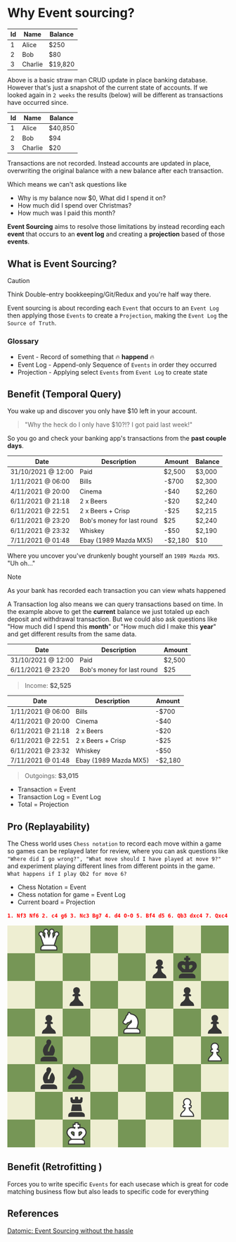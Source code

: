 # Why Event sourcing?

| Id  | Name    | Balance |
| --- | ------- | ------- |
| 1   | Alice   | $250    |
| 2   | Bob     | $80     |
| 3   | Charlie | $19,820 |

Above is a basic straw man CRUD update in place banking database.
However that's just a snapshot of the current state of accounts.
If we looked again in `2 weeks` the results (below) will be different as
transactions have occurred since.

| Id  | Name    | Balance |
| --- | ------- | ------- |
| 1   | Alice   | $40,850 |
| 2   | Bob     | $94     |
| 3   | Charlie | $20     |

Transactions are not recorded. Instead accounts are updated in place,
overwriting the original balance with a new balance after each transaction.

Which means we can't ask questions like

* Why is my balance now $0, What did I spend it on?
* How much did I spend over Christmas?
* How much was I paid this month?

**Event Sourcing** aims to resolve those limitations by
instead recording each **event** that occurs to an **event log**
and creating a **projection** based of those **events**.

## What is Event Sourcing?

> [!CAUTION]
> Think Double-entry bookkeeping/Git/Redux and you're half way there.

Event sourcing is about recording each `Event` that occurs to an `Event Log`
then applying those `Events` to create a `Projection`, making the `Event Log`
the `Source of Truth`.

### Glossary

* Event - Record of something that :fire: **happend** :fire:
* Event Log - Append-only Sequence of `Events` in order they occurred
* Projection - Applying select `Events` from `Event Log` to create state

## Benefit (Temporal Query)

You wake up and discover you only have $10 left in your account.

> "Why the heck do I only have $10?!? I got paid last week!"

So you go and check your banking app's transactions from the **past couple days**.

| Date               | Description                | Amount  | Balance |
| ------------------ | -------------------------- | ------- | ------- |
| 31/10/2021 @ 12:00 | Paid                       | $2,500  | $3,000  |
| 1/11/2021 @ 06:00  | Bills                      | -$700   | $2,300  |
| 4/11/2021 @ 20:00  | Cinema                     | -$40    | $2,260  |
| 6/11/2021 @ 21:18  | 2 x Beers                  | -$20    | $2,240  |
| 6/11/2021 @ 22:51  | 2 x Beers + Crisp          | -$25    | $2,215  |
| 6/11/2021 @ 23:20  | Bob's money for last round | $25     | $2,240  |
| 6/11/2021 @ 23:32  | Whiskey                    | -$50    | $2,190  |
| 7/11/2021 @ 01:48  | Ebay (1989 Mazda MX5)      | -$2,180 | $10     |

Where you uncover you've drunkenly bought yourself an `1989 Mazda MX5`. "Uh oh..."

> [!NOTE]
> As your bank has recorded each transaction you can view whats happened

A Transaction log also means we can query transactions based on time.
In the example above to get the **current** balance we just totaled up each deposit
and withdrawal transaction.
But we could also ask questions like "How much did I spend this **month**"
or "How much did I make this **year**" and get different results from
the same data.

| Date               | Description                | Amount |
| ------------------ | -------------------------- | ------ |
| 31/10/2021 @ 12:00 | Paid                       | $2,500 |
| 6/11/2021 @ 23:20  | Bob's money for last round | $25    |

> Income: **$2,525**

| Date              | Description           | Amount  |
| ----------------- | --------------------- | ------- |
| 1/11/2021 @ 06:00 | Bills                 | -$700   |
| 4/11/2021 @ 20:00 | Cinema                | -$40    |
| 6/11/2021 @ 21:18 | 2 x Beers             | -$20    |
| 6/11/2021 @ 22:51 | 2 x Beers + Crisp     | -$25    |
| 6/11/2021 @ 23:32 | Whiskey               | -$50    |
| 7/11/2021 @ 01:48 | Ebay (1989 Mazda MX5) | -$2,180 |

> Outgoings: **$3,015**

* Transaction = Event
* Transaction Log = Event Log
* Total = Projection

## Pro (Replayability)

The Chess world uses `Chess notation` to record each move within a game
so games can be replayed later for review, where you can ask questions like
`"Where did I go wrong?", "What move should I have played at move 9?"` and
experiment playing different lines from different points in the game.
`What happens if I play Qb2 for move 6?`

* Chess Notation = Event
* Chess notation for game = Event Log
* Current board = Projection

```JSON
1. Nf3 Nf6 2. c4 g6 3. Nc3 Bg7 4. d4 O-O 5. Bf4 d5 6. Qb3 dxc4 7. Qxc4 c6 8. e4 Nbd7 9. Rd1 Nb6 10. Qc5 Bg4 11. Bg5 Na4 12. Qa3 Nxc3 13. bxc3 Nxe4 14. Bxe7 Qb6 15. Bc4 Nxc3 16. Bc5 Rfe8+ 17. Kf1 Be6 18. Bxb6 Bxc4+ 19. Kg1 Ne2+ 20. Kf1 Nxd4+ 21. Kg1 Ne2+ 22. Kf1 Nc3+ 23. Kg1 axb6 24. Qb4 Ra4 25. Qxb6 Nxd1 26. h3 Rxa2 27. Kh2 Nxf2 28. Re1 Rxe1 29. Qd8+ Bf8 30. Nxe1 Bd5 31. Nf3 Ne4 32. Qb8 b5 33. h4 h5 34. Ne5 Kg7 35. Kg1 Bc5+ 36. Kf1 Ng3+ 37. Ke1 Bb4+ 38. Kd1 Bb3+ 39. Kc1 Ne2+ 40. Kb1 Nc3+ 41. Kc1 Rc2# 0-1
```

![Chess notation](img/chess.jpeg)

## Benefit (Retrofitting )

Forces you to write specific `Events` for each usecase which is great for code matching business flow but also leads to specific code for everything

## References

[Datomic: Event Sourcing without the hassle]([https://vvvvalvalval.github.io/posts/2018-11-12-datomic-event-sourcing-without-the-hassle.html#why_event_sourcing?]
)
